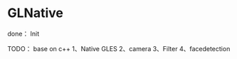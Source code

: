 # GLNative
done：
   Init 
   
   
TODO：
base on c++
  1、Native GLES
  2、camera
  3、Filter
  4、facedetection
